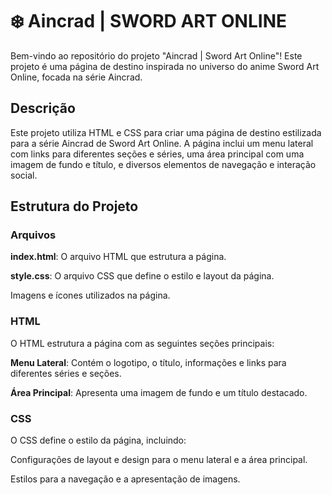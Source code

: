 <h1>❄️ Aincrad | SWORD ART ONLINE</h1>
    <p>Bem-vindo ao repositório do projeto "Aincrad | Sword Art Online"! Este projeto é uma página de destino inspirada no universo do anime Sword Art Online, focada na série Aincrad.</p>
    <h2>Descrição</h2>
    <p>Este projeto utiliza HTML e CSS para criar uma página de destino estilizada para a série Aincrad de Sword Art Online. A página inclui um menu lateral com links para diferentes seções e séries, uma área principal com uma imagem de fundo e título, e diversos elementos de navegação e interação social.</p>
    <h2>Estrutura do Projeto</h2>
    <h3>Arquivos</h3>
    <p><strong>index.html</strong>: O arquivo HTML que estrutura a página.</p>
    <p><strong>style.css</strong>: O arquivo CSS que define o estilo e layout da página.</p>
    <p>Imagens e ícones utilizados na página.</p>
    <h3>HTML</h3>
    <p>O HTML estrutura a página com as seguintes seções principais:</p>
    <p><strong>Menu Lateral</strong>: Contém o logotipo, o título, informações e links para diferentes séries e seções.</p>
    <p><strong>Área Principal</strong>: Apresenta uma imagem de fundo e um título destacado.</p>
    <h3>CSS</h3>
    <p>O CSS define o estilo da página, incluindo:</p>
    <p>Configurações de layout e design para o menu lateral e a área principal.</p>
    <p>Estilos para a navegação e a apresentação de imagens.</p>
    
